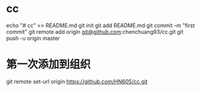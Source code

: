 # cc


echo "# cc" >> README.md
git init
git add README.md
git commit -m "first commit"
git remote add origin git@github.com:chenchuang93/cc.git
git push -u origin master


# 第一次添加到组织
git remote set-url origin https://github.com/HN605/cc.git